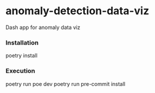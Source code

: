 # anomaly-detection-data-viz
Dash app for anomaly data viz


### Installation

poetry install

### Execution

poetry run poe dev
poetry run pre-commit install
